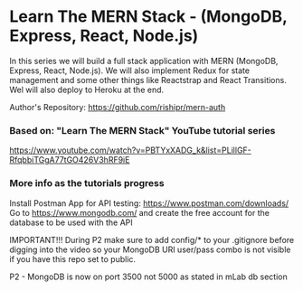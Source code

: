 # Learn The MERN Stack - (MongoDB, Express, React, Node.js)

In this series we will build a full stack application with MERN (MongoDB, Express, React, Node.js). We will also implement Redux for state management and some other things like Reactstrap and React Transitions. Wel will also deploy to Heroku at the end.

Author's Repository: https://github.com/rishipr/mern-auth

### Based on: "Learn The MERN Stack" YouTube tutorial series

https://www.youtube.com/watch?v=PBTYxXADG_k&list=PLillGF-RfqbbiTGgA77tGO426V3hRF9iE

### More info as the tutorials progress

Install Postman App for API testing: https://www.postman.com/downloads/  
Go to https://www.mongodb.com/ and create the free account for the database to be used with the API

IMPORTANT!!! During P2 make sure to add config/\* to your .gitignore before digging into the video so your MongoDB URI user/pass combo is not visible if you have this repo set to public.

P2 - MongoDB is now on port 3500 not 5000 as stated in mLab db section
